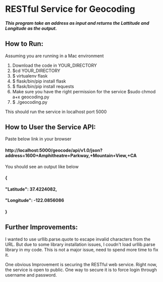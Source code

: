 # RESTful Service for Geocoding

##### This program take an address as input and returns the Lattitude and Longitude as the output.

## How to Run:

Assuming you are running in a Mac environment

1. Download the code in YOUR_DIRECTORY
2. $cd YOUR_DIRECTORY
3. $ virtualenv flask
4. $ flask/bin/pip install flask
5. $ flask/bin/pip install requests
6. Make sure you have the right permission for the service $sudo chmod a+x geocoding.py
7. $ ./geocoding.py

This should run the service in localhost port 5000

## How to User the Service API:

Paste below link in your browser

#### http://localhost:5000/geocode/api/v1.0/json?address=1600+Amphitheatre+Parkway,+Mountain+View,+CA

You should see an output like below

#### {
  #### "Latitude": 37.4224082,
  #### "Longitude": -122.0856086
#### }


## Further Improvements:

I wanted to use urllib.parse.quote to escape invalid characters from the URL. But due to some library installation
issues, I coudn't load urllib.parse library in my code. This is not a major issue, need to spend more time to fix it.

One obvious Improvement is securing the RESTful web service. Right now, the service is open to public. One way to
secure it is to force login through username and password. 

